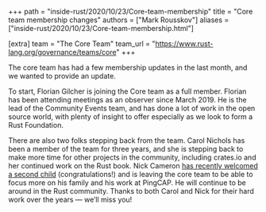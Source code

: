 +++
path = "inside-rust/2020/10/23/Core-team-membership"
title = "Core team membership changes"
authors = ["Mark Rousskov"]
aliases = ["inside-rust/2020/10/23/Core-team-membership.html"]

[extra]
team = "The Core Team"
team_url = "https://www.rust-lang.org/governance/teams/core"
+++

The core team has had a few membership updates in the last month, and we wanted to provide an update.

To start, Florian Gilcher is joining the Core team as a full member. Florian has been attending meetings as an observer since March 2019. He is the lead of the Community Events team, and has done a lot of work in the open source world, with plenty of insight to offer especially as we look to form a Rust Foundation.

There are also two folks stepping back from the team. Carol Nichols has been a member of the team for three years, and she is stepping back to make more time for other projects in the community, including crates.io and her continued work on the Rust book. Nick Cameron [has recently welcomed a second child](https://www.ncameron.org/blog/leaving-the-rust-core-team/) (congratulations!) and is leaving the core team to be able to focus more on his family and his work at PingCAP. He will continue to be around in the Rust community. Thanks to both Carol and Nick for their hard work over the years — we’ll miss you!
